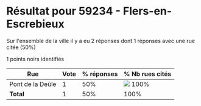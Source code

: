# Résultat pour 59234 - Flers-en-Escrebieux

Sur l'ensemble de la ville il y a eu 2 réponses dont 1 réponses avec une rue citée (50%)

1 points noirs identifiés

| Rue | Vote | % réponses | % Nb rues cités|
|-----|------|------------|----------------|
| Pont de la Deûle | 1 | 50% | <img src="../../img/bar_100.gif" />&nbsp;100%|
| **Total** | 1 | 50% | 100%|
